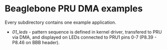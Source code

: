 # Beaglebone PRU DMA examples

Every subdirectory contains one example application.

 - *01\_leds* - pattern sequence is defined in kernel driver, transfered to PRU
   via DMA, and displayed on LEDs connected to PRU1 pins 0-7 (P8.39 - P8.46 on
   BBB header).

